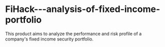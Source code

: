 # FiHack---analysis-of-fixed-income-portfolio
This product aims to analyze the performance and risk profile of a company's fixed income security portfolio.
